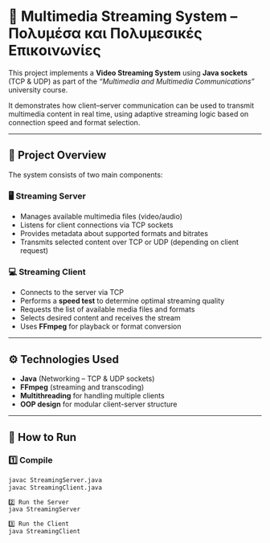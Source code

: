 # 🎥 Multimedia Streaming System – Πολυμέσα και Πολυμεσικές Επικοινωνίες

This project implements a **Video Streaming System** using **Java sockets** (TCP & UDP) as part of the *“Multimedia and Multimedia Communications”* university course.

It demonstrates how client–server communication can be used to transmit multimedia content in real time, using adaptive streaming logic based on connection speed and format selection.

---

## 🧠 Project Overview

The system consists of two main components:

### 🖥️ Streaming Server
- Manages available multimedia files (video/audio)
- Listens for client connections via TCP sockets
- Provides metadata about supported formats and bitrates
- Transmits selected content over TCP or UDP (depending on client request)

### 💻 Streaming Client
- Connects to the server via TCP
- Performs a **speed test** to determine optimal streaming quality
- Requests the list of available media files and formats
- Selects desired content and receives the stream
- Uses **FFmpeg** for playback or format conversion

---

## ⚙️ Technologies Used
- **Java** (Networking – TCP & UDP sockets)
- **FFmpeg** (streaming and transcoding)
- **Multithreading** for handling multiple clients
- **OOP design** for modular client-server structure

---

## 🚀 How to Run

### 1️⃣ Compile
```bash
javac StreamingServer.java
javac StreamingClient.java

2️⃣ Run the Server
java StreamingServer

3️⃣ Run the Client
java StreamingClient

